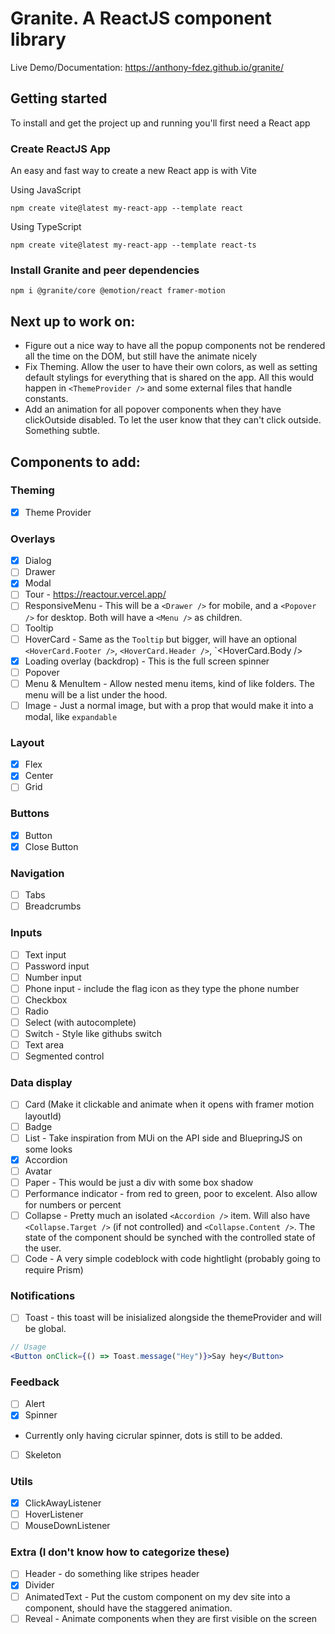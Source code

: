 # Granite. A ReactJS component library

Live Demo/Documentation: https://anthony-fdez.github.io/granite/

## Getting started

To install and get the project up and running you'll first need a React app

### Create ReactJS App

An easy and fast way to create a new React app is with Vite

Using JavaScript

```
npm create vite@latest my-react-app --template react
```

Using TypeScript

```
npm create vite@latest my-react-app --template react-ts
```

### Install Granite and peer dependencies

```
npm i @granite/core @emotion/react framer-motion
```

## Next up to work on:

- Figure out a nice way to have all the popup components not be rendered all the time on the DOM, but still have the animate nicely
- Fix Theming. Allow the user to have their own colors, as well as setting default stylings for everything that is shared on the app. All this would happen in `<ThemeProvider />` and some external files that handle constants.
- Add an animation for all popover components when they have clickOutside disabled. To let the user know that they can't click outside. Something subtle.

## Components to add:

### Theming

- [x] Theme Provider

### Overlays

- [x] Dialog
- [ ] Drawer
- [x] Modal
- [ ] Tour - https://reactour.vercel.app/
- [ ] ResponsiveMenu - This will be a `<Drawer />` for mobile, and a `<Popover />` for desktop. Both will have a `<Menu />` as children.
- [ ] Tooltip
- [ ] HoverCard - Same as the `Tooltip` but bigger, will have an optional `<HoverCard.Footer />`, `<HoverCard.Header />`, `<HoverCard.Body />
- [x] Loading overlay (backdrop) - This is the full screen spinner
- [ ] Popover
- [ ] Menu & MenuItem - Allow nested menu items, kind of like folders. The menu will be a list under the hood.
- [ ] Image - Just a normal image, but with a prop that would make it into a modal, like `expandable`

### Layout

- [x] Flex
- [x] Center
- [ ] Grid

### Buttons

- [x] Button
- [x] Close Button

### Navigation

- [ ] Tabs
- [ ] Breadcrumbs

### Inputs

- [ ] Text input
- [ ] Password input
- [ ] Number input
- [ ] Phone input - include the flag icon as they type the phone number
- [ ] Checkbox
- [ ] Radio
- [ ] Select (with autocomplete)
- [ ] Switch - Style like githubs switch
- [ ] Text area
- [ ] Segmented control

### Data display

- [ ] Card (Make it clickable and animate when it opens with framer motion layoutId)
- [ ] Badge
- [ ] List - Take inspiration from MUi on the API side and BluepringJS on some looks
- [x] Accordion
- [ ] Avatar
- [ ] Paper - This would be just a div with some box shadow
- [ ] Performance indicator - from red to green, poor to excelent. Also allow for numbers or percent
- [ ] Collapse - Pretty much an isolated `<Accordion />` item. Will also have `<Collapse.Target />` (if not controlled) and `<Collapse.Content />`. The state of the component should be synched with the controlled state of the user.
- [ ] Code - A very simple codeblock with code hightlight (probably going to require Prism)

### Notifications

- [ ] Toast - this toast will be inisialized alongside the themeProvider and will be global.

```jsx
// Usage
<Button onClick={() => Toast.message("Hey")}>Say hey</Button>
```

### Feedback

- [ ] Alert
- [x] Spinner
- Currently only having cicrular spinner, dots is still to be added.
- [ ] Skeleton

### Utils

- [x] ClickAwayListener
- [ ] HoverListener
- [ ] MouseDownListener

### Extra (I don't know how to categorize these)

- [ ] Header - do something like stripes header
- [x] Divider
- [ ] AnimatedText - Put the custom component on my dev site into a component, should have the staggered animation.
- [ ] Reveal - Animate components when they are first visible on the screen

